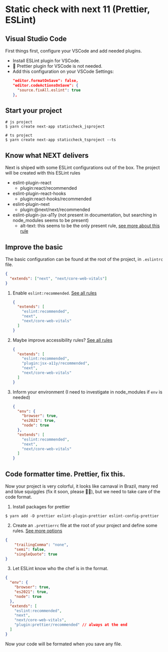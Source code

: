 # Static check with next 11 (Prettier, ESLint)

## Visual Studio Code
First things first, configure your VSCode and add needed plugins.
- Install ESLint plugin for VSCode. 
- 🚫 Prettier plugin for VSCode is not needed.
- Add this configuration on your VSCode Settings:
  ```json
  "editor.formatOnSave": false,
  "editor.codeActionsOnSave": {
    "source.fixAll.eslint": true
  },
  ```

## Start your project
```shell
# js project
$ yarn create next-app staticcheck_jsproject

# ts project
$ yarn create next-app staticcheck_tsproject --ts
```

## Know what NEXT delivers

  Next is shiped with some ESLint configurations out of the box. The project will be created with this ESLint rules
  - eslint-plugin-react
    - plugin:react/recommended
  - eslint-plugin-react-hooks
    - plugin:react-hooks/recommended
  - eslint-plugin-next
    - plugin:@next/next/recommended
  - eslint-plugin-jsx-a11y (not present in documentation, but searching in node_modules seems to be present)
    - alt-text: this seems to be the only present rule, [see more about this rule](https://github.com/jsx-eslint/eslint-plugin-jsx-a11y/blob/master/docs/rules/alt-text.md)

## Improve the basic
The basic configuration can be found at the root of the project, in `.eslintrc` file.

```json
{
  "extends": ["next", "next/core-web-vitals"]
}
```

1. Enable `eslint:recommended`. [See all rules ](https://eslint.org/docs/rules/)

    ```json
    {
      "extends": [
        "eslint:recommended",
        "next", 
        "next/core-web-vitals"
      ]
    }
    ```
2. Maybe improve accessibility rules? [See all rules](https://github.com/jsx-eslint/eslint-plugin-jsx-a11y#rule-strictness-in-different-modes)
    ```json
    {
      "extends": [
        "eslint:recommended",
        "plugin:jsx-a11y/recommended",
        "next", 
        "next/core-web-vitals"
      ]
    }
    ```
3. Inform your environment (I need to investigate in node_modules if `env` is needed)
    ```json
    {
      "env": {
        "browser": true,
        "es2021": true,
        "node": true
      },
      "extends": [
        "eslint:recommended",
        "next", 
        "next/core-web-vitals"
      ]
    }
    ```

## Code formatter time. Prettier, fix this.
Now your project is very colorful, it looks like carnaval in Brazil, many red and blue squiggles (fix it soon, please 🙏🏽), but we need to take care of the code format.

1. Install packages for prettier
```shell
$ yarn add -D prettier eslint-plugin-prettier eslint-config-prettier
```

2. Create an `.prettierrc` file at the root of your project and define some rules. [See more options](https://prettier.io/docs/en/options.html)
```json
{
	"trailingComma": "none",
	"semi": false,
	"singleQuote": true
}
```

3. Let ESLint know who the chef is in the format.
```json
{
  "env": {
    "browser": true,
    "es2021": true,
    "node": true
  },
  "extends": [
    "eslint:recommended",
    "next", 
    "next/core-web-vitals",
    "plugin:prettier/recommended" // always at the end
  ]
}
```
Now your code will be formated when you save any file.

<!-- OLD, based only in docs -->

<!--  

Next is shiped with some ESLint configurations out of the box. Some considerations about this:
- extends
  - `next`: this extends recommended rule sets from various ESLint plugins like:
    - eslint-plugin-react
    - eslint-plugin-react-hooks
    - eslint-plugin-next
  - `plugin:react/recommended`: This can be removed, next extend this configuration.
  - `next/core-web-vitals`: This update `eslint-plugin-next` transforming warnnings in errors. If you are happy with warnnings don't use this.
- rules
  - The rules below can/ should be removed, this rules are present in `eslint-plugin-next`
    - react/prop-types": "off
    - react/react-in-jsx-scope": "off

## Basic configuration (not shiped with next11)
```shell
$ yarn add -D @typescript-eslint/parser @typescript-eslint/eslint-plugin prettier eslint-plugin-prettier eslint-config-prettier
```
Basic `.eslintrc`
```json
{
  "env": {
    "browser": true,
    "es2021": true,
    "node": true
  },
  "extends": [
    "eslint:recommended",
    "plugin:@typescript-eslint/recommended",
    "next", 
    "next/core-web-vitals",
    "plugin:prettier/recommended"
  ],
  "parser": "@typescript-eslint/parser",
  "parserOptions": {
    "ecmaFeatures": {
        "jsx": true
    },
    "ecmaVersion": 12,
    "sourceType": "module"
  },
  "plugins": ["@typescript-eslint"],
  "rules": {
    "react-hooks/rules-of-hooks": "error",
    "react-hooks/exhaustive-deps": "warn",
    "@typescript-eslint/explicit-module-boundary-types": "off"
  }
}

```

Basic `.prettierrc`

```json
{
  "trailingComma": "none",
  "semi": false,
  "singleQuote": true
}
```

-->